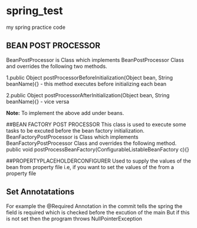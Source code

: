 # spring_test
my spring practice code

## BEAN POST PROCESSOR 
BeanPostProcessor is Class which implements BeanPostProcessor Class and overrides the following two methods.

1.public Object postProcessorBeforeInitialization(Object bean, String beanName){} - this method executes before initializing each bean

2.public Object postProcessorAfterInitialization(Object bean, String beanName){} - vice versa

**Note:** To implement the above add <bean class="package.TheClassThatImplementBeanPostProcessor"/> under beans.


##BEAN FACTORY POST PROCESSOR
This class is used to execute some tasks to be excuted before the bean factory initialization.
BeanFactoryPostProcessor is Class which implements BeanFactoryPostProcessor Class and overrides the following method.
public void postProcessBeanFactory(ConfigurableListableBeanFactory c){}


##PROPERTYPLACEHOLDERCONFIGURER
Used to supply the values of the bean from property file
i.e, if you want to set the values of the from a property file

## Set Annotatations 
For example the @Required Annotation in the commit tells the spring the field is required which is checked before the excution of the main
But if this is not set then the program throws NullPointerException

